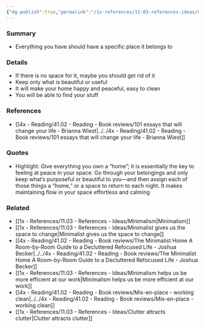 ```yaml
---
{"dg-publish":true,"permalink":"/1x-references/11-03-references-ideas/everything-you-own-should-have-a-specific-home/"}
---
```



### Summary
- Everything you have should have a specific place it belongs to

### Details
- If there is no space for it, maybe you should get rid of it
- Keep only what is beautiful or useful
- It will make your home happy and peaceful, easy to clean
- You will be able to find your stuff

### References
- [[4x - Reading/41.02 - Reading - Book reviews/101 essays that will change your life - Brianna Wiest\|../../4x - Reading/41.02 - Reading - Book reviews/101 essays that will change your life - Brianna Wiest]]

### Quotes
- Highlight: Give everything you own a “home”; it is essentially the key to feeling at peace in your space. Go through your belongings and only keep what’s purposeful or beautiful to you—and then assign each of those things a “home,” or a space to return to each night. It makes maintaining flow in your space effortless and calming

### Related
- [[1x - References/11.03 - References - Ideas/Minimalism\|Minimalism]]
- [[1x - References/11.03 - References - Ideas/Minimalist gives us the space to change\|Minimalist gives us the space to change]]
- [[4x - Reading/41.02 - Reading - Book reviews/The Minimalist Home A Room-by-Room Guide to a Decluttered Refocused Life - Joshua Becker\|../../4x - Reading/41.02 - Reading - Book reviews/The Minimalist Home A Room-by-Room Guide to a Decluttered Refocused Life - Joshua Becker]]
- [[1x - References/11.03 - References - Ideas/Minimalism helps us be more efficient at our work\|Minimalism helps us be more efficient at our work]]
- [[4x - Reading/41.02 - Reading - Book reviews/Mis-en-place - working clean\|../../4x - Reading/41.02 - Reading - Book reviews/Mis-en-place - working clean]]
- [[1x - References/11.03 - References - Ideas/Clutter attracts clutter\|Clutter attracts clutter]]